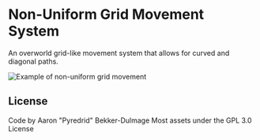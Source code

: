 # Non-Uniform Grid Movement System
An overworld grid-like movement system that allows for curved and diagonal paths.

![Example of non-uniform grid movement](https://github.com/Pyredrid/Non-Uniform-Grid-Movement-System/raw/main/Example%20Media/NonUniformGridExample.gif)

## License
Code by Aaron "Pyredrid" Bekker-Dulmage
Most assets under the GPL 3.0 License
